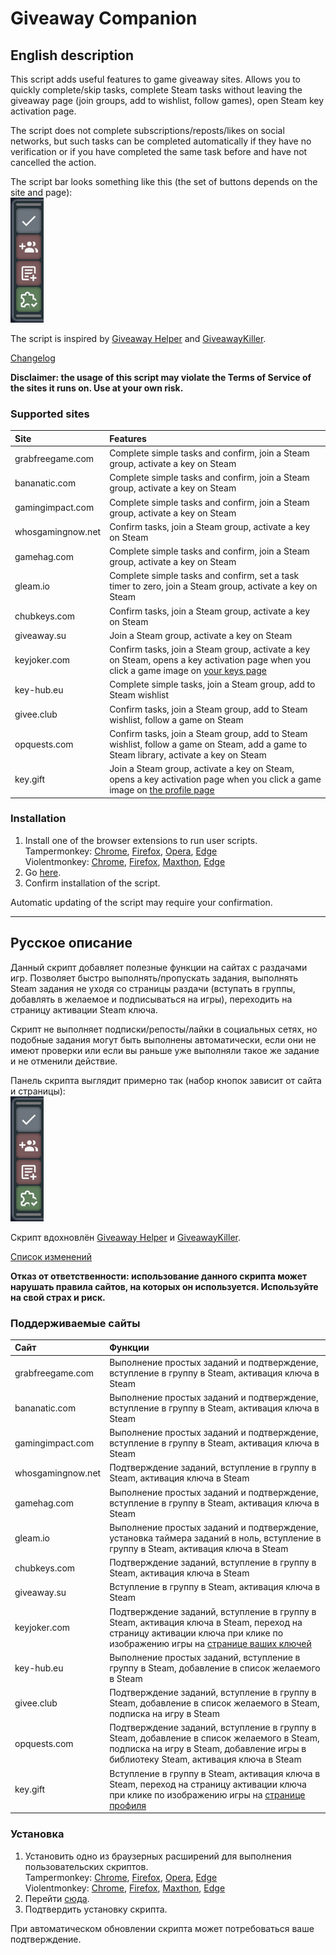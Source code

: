 # Giveaway Companion
## English description
This script adds useful features to game giveaway sites. Allows you to quickly complete/skip tasks, complete Steam tasks without leaving the giveaway page (join groups, add to wishlist, follow games), open Steam key activation page.

The script does not complete subscriptions/reposts/likes on social networks, but such tasks can be completed automatically if they have no verification or if you have completed the same task before and have not cancelled the action.

The script bar looks something like this (the set of buttons depends on the site and page):  
<img src="images/script_bar.png" title="The script bar" alt="The script bar">

The script is inspired by [Giveaway Helper](https://github.com/Citrinate/giveawayHelper) and [GiveawayKiller](https://github.com/gekkedev/GiveawayKiller).

[Changelog](CHANGELOG.md)

**Disclaimer: the usage of this script may violate the Terms of Service of the sites it runs on. Use at your own risk.**

### Supported sites
| Site               | Features
| :----------------- | :-----------------
| grabfreegame.com   | Complete simple tasks and confirm, join a Steam group, activate a key on Steam
| bananatic.com      | Complete simple tasks and confirm, join a Steam group, activate a key on Steam
| gamingimpact.com   | Complete simple tasks and confirm, join a Steam group, activate a key on Steam
| whosgamingnow.net  | Confirm tasks, join a Steam group, activate a key on Steam
| gamehag.com        | Complete simple tasks and confirm, join a Steam group, activate a key on Steam
| gleam.io           | Complete simple tasks and confirm, set a task timer to zero, join a Steam group, activate a key on Steam
| chubkeys.com       | Confirm tasks, join a Steam group, activate a key on Steam
| giveaway.su        | Join a Steam group, activate a key on Steam
| keyjoker.com       | Confirm tasks, join a Steam group, activate a key on Steam, opens a key activation page when you click a game image on [your keys page](https://www.keyjoker.com/account/keys)
| key-hub.eu         | Complete simple tasks, join a Steam group, add to Steam wishlist
| givee.club         | Confirm tasks, join a Steam group, add to Steam wishlist, follow a game on Steam
| opquests.com       | Confirm tasks, join a Steam group, add to Steam wishlist, follow a game on Steam, add a game to Steam library, activate a key on Steam
| key.gift           | Join a Steam group, activate a key on Steam, opens a key activation page when you click a game image on [the profile page](https://key.gift/profile)

### Installation
1. Install one of the browser extensions to run user scripts.  
   Tampermonkey: [Chrome](https://chrome.google.com/webstore/detail/tampermonkey/dhdgffkkebhmkfjojejmpbldmpobfkfo), [Firefox](https://addons.mozilla.org/en-US/firefox/addon/tampermonkey/), [Opera](https://addons.opera.com/en/extensions/details/tampermonkey-beta/), [Edge](https://microsoftedge.microsoft.com/addons/detail/tampermonkey/iikmkjmpaadaobahmlepeloendndfphd)  
   Violentmonkey: [Chrome](https://chrome.google.com/webstore/detail/violentmonkey/jinjaccalgkegednnccohejagnlnfdag), [Firefox](https://addons.mozilla.org/en-US/firefox/addon/violentmonkey/), [Maxthon](https://extension.maxthon.com/detail/index.php?view_id=1680), [Edge](https://microsoftedge.microsoft.com/addons/detail/violentmonkey/eeagobfjdenkkddmbclomhiblgggliao)  
2. Go [here](/../../raw/master/GiveawayCompanion.user.js).
3. Confirm installation of the script.

Automatic updating of the script may require your confirmation.

***

## Русское описание
Данный скрипт добавляет полезные функции на сайтах с раздачами игр. Позволяет быстро выполнять/пропускать задания, выполнять Steam задания не уходя со страницы раздачи (вступать в группы, добавлять в желаемое и подписываться на игры), переходить на страницу активации Steam ключа.

Скрипт не выполняет подписки/репосты/лайки в социальных сетях, но подобные задания могут быть выполнены автоматически, если они не имеют проверки или если вы раньше уже выполняли такое же задание и не отменили действие.

Панель скрипта выглядит примерно так (набор кнопок зависит от сайта и страницы):  
<img src="images/script_bar.png" title="Панель скрипта" alt="Панель скрипта">

Скрипт вдохновлён [Giveaway Helper](https://github.com/Citrinate/giveawayHelper) и [GiveawayKiller](https://github.com/gekkedev/GiveawayKiller).

[Список изменений](CHANGELOG.md#%D1%81%D0%BF%D0%B8%D1%81%D0%BE%D0%BA-%D0%B8%D0%B7%D0%BC%D0%B5%D0%BD%D0%B5%D0%BD%D0%B8%D0%B9)

**Отказ от ответственности: использование данного скрипта может нарушать правила сайтов, на которых он используется. Используйте на свой страх и риск.**

### Поддерживаемые сайты
| Сайт               | Функции
| :----------------- | :-----------------
| grabfreegame.com   | Выполнение простых заданий и подтверждение, вступление в группу в Steam, активация ключа в Steam
| bananatic.com      | Выполнение простых заданий и подтверждение, вступление в группу в Steam, активация ключа в Steam
| gamingimpact.com   | Выполнение простых заданий и подтверждение, вступление в группу в Steam, активация ключа в Steam
| whosgamingnow.net  | Подтверждение заданий, вступление в группу в Steam, активация ключа в Steam
| gamehag.com        | Выполнение простых заданий и подтверждение, вступление в группу в Steam, активация ключа в Steam
| gleam.io           | Выполнение простых заданий и подтверждение, установка таймера заданий в ноль, вступление в группу в Steam, активация ключа в Steam
| chubkeys.com       | Подтверждение заданий, вступление в группу в Steam, активация ключа в Steam
| giveaway.su        | Вступление в группу в Steam, активация ключа в Steam
| keyjoker.com       | Подтверждение заданий, вступление в группу в Steam, активация ключа в Steam, переход на страницу активации ключа при клике по изображению игры на [странице ваших ключей](https://www.keyjoker.com/account/keys)
| key-hub.eu         | Выполнение простых заданий, вступление в группу в Steam, добавление в список желаемого в Steam
| givee.club         | Подтверждение заданий, вступление в группу в Steam, добавление в список желаемого в Steam, подписка на игру в Steam
| opquests.com       | Подтверждение заданий, вступление в группу в Steam, добавление в список желаемого в Steam, подписка на игру в Steam, добавление игры в библиотеку Steam, активация ключа в Steam
| key.gift           | Вступление в группу в Steam, активация ключа в Steam, переход на страницу активации ключа при клике по изображению игры на [странице профиля](https://key.gift/profile)

### Установка
1. Установить одно из браузерных расширений для выполнения пользовательских скриптов.  
   Tampermonkey: [Chrome](https://chrome.google.com/webstore/detail/tampermonkey/dhdgffkkebhmkfjojejmpbldmpobfkfo?hl=ru), [Firefox](https://addons.mozilla.org/ru/firefox/addon/tampermonkey/), [Opera](https://addons.opera.com/ru/extensions/details/tampermonkey-beta/), [Edge](https://microsoftedge.microsoft.com/addons/detail/tampermonkey/iikmkjmpaadaobahmlepeloendndfphd?hl=ru-RU)  
   Violentmonkey: [Chrome](https://chrome.google.com/webstore/detail/violentmonkey/jinjaccalgkegednnccohejagnlnfdag?hl=ru), [Firefox](https://addons.mozilla.org/ru/firefox/addon/violentmonkey/), [Maxthon](https://extension.maxthon.com/detail/index.php?view_id=1680), [Edge](https://microsoftedge.microsoft.com/addons/detail/violentmonkey/eeagobfjdenkkddmbclomhiblgggliao?hl=ru-RU)   
2. Перейти [сюда](/../../raw/master/GiveawayCompanion.user.js).
3. Подтвердить установку скрипта.

При автоматическом обновлении скрипта может потребоваться ваше подтверждение.